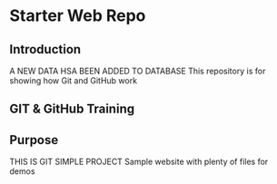 # Starter Web Repo
## Introduction
A NEW DATA HSA BEEN ADDED TO DATABASE
This repository is for showing how Git and GitHub work
## GIT & GitHub Training
## Purpose
THIS IS GIT SIMPLE PROJECT
Sample website with plenty of files for demos